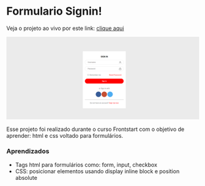 # Formulario Signin!
Veja o projeto ao vivo por este link: [clique aqui]( https://gabrielestefani.github.io/FormSignIn/)

![Projeto](https://github.com/gabrielestefani/FormSignIn/blob/master/assets/projetoFormSignin.png?raw=true)

Esse projeto foi realizado durante o curso Frontstart com o objetivo de aprender: html e css voltado para formulários.

### Aprendizados

-   Tags html para formulários como: form, input, checkbox
-   CSS: posicionar elementos usando display inline block e position absolute
